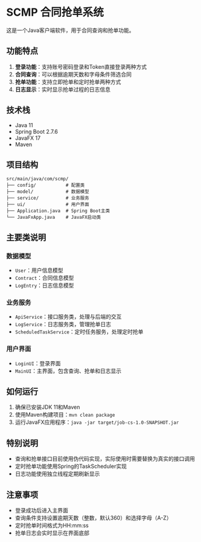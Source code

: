 # SCMP 合同抢单系统

这是一个Java客户端软件，用于合同查询和抢单功能。

## 功能特点

1. **登录功能**：支持账号密码登录和Token直接登录两种方式
2. **合同查询**：可以根据逾期天数和字母条件筛选合同
3. **抢单功能**：支持立即抢单和定时抢单两种方式
4. **日志显示**：实时显示抢单过程的日志信息

## 技术栈

- Java 11
- Spring Boot 2.7.6
- JavaFX 17
- Maven

## 项目结构

```
src/main/java/com/scmp/
├── config/           # 配置类
├── model/            # 数据模型
├── service/          # 业务服务
├── ui/               # 用户界面
├── Application.java  # Spring Boot主类
└── JavaFxApp.java    # JavaFX启动类
```

## 主要类说明

### 数据模型
- `User`：用户信息模型
- `Contract`：合同信息模型
- `LogEntry`：日志信息模型

### 业务服务
- `ApiService`：接口服务类，处理与后端的交互
- `LogService`：日志服务类，管理抢单日志
- `ScheduledTaskService`：定时任务服务，处理定时抢单

### 用户界面
- `LoginUI`：登录界面
- `MainUI`：主界面，包含查询、抢单和日志显示

## 如何运行

1. 确保已安装JDK 11和Maven
2. 使用Maven构建项目：`mvn clean package`
3. 运行JavaFX应用程序：`java -jar target/job-cs-1.0-SNAPSHOT.jar`

## 特别说明

- 查询和抢单接口目前使用伪代码实现，实际使用时需要替换为真实的接口调用
- 定时抢单功能使用Spring的TaskScheduler实现
- 日志功能使用独立线程定期刷新显示

## 注意事项

- 登录成功后进入主界面
- 查询条件支持设置逾期天数（整数，默认360）和选择字母（A-Z）
- 定时抢单时间格式为HH:mm:ss
- 抢单日志会实时显示在界面底部
